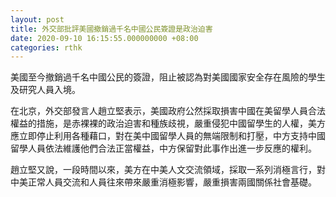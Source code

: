 ```yaml
---
layout: post
title: 外交部批評美國撤銷過千名中國公民簽證是政治迫害
date: 2020-09-10 16:15:55.000000000 +08:00
categories: rthk
---
```


美國至今撤銷過千名中國公民的簽證，阻止被認為對美國國家安全存在風險的學生及研究人員入境。

在北京，外交部發言人趙立堅表示，美國政府公然採取損害中國在美留學人員合法權益的措施，是赤裸裸的政治迫害和種族歧視，嚴重侵犯中國留學生的人權，美方應立即停止利用各種藉口，對在美中國留學人員的無端限制和打壓，中方支持中國留學人員依法維護他們合法正當權益，中方保留對此事作出進一步反應的權利。

趙立堅又說，一段時間以來，美方在中美人文交流領域，採取一系列消極言行，對中美正常人員交流和人員往來帶來嚴重消極影響，嚴重損害兩國關係社會基礎。
